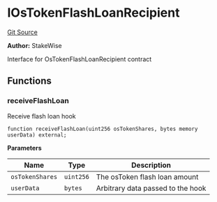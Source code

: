 # IOsTokenFlashLoanRecipient
[Git Source](https://github.com/stakewise/v3-core/blob/c4059a64871829ca60ea58f054baf8eb13d3572a/contracts/interfaces/IOsTokenFlashLoanRecipient.sol)

**Author:**
StakeWise

Interface for OsTokenFlashLoanRecipient contract


## Functions
### receiveFlashLoan

Receive flash loan hook


```solidity
function receiveFlashLoan(uint256 osTokenShares, bytes memory userData) external;
```
**Parameters**

|Name|Type|Description|
|----|----|-----------|
|`osTokenShares`|`uint256`|The osToken flash loan amount|
|`userData`|`bytes`|Arbitrary data passed to the hook|


